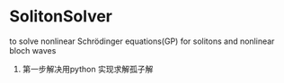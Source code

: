 # SolitonSolver
to solve nonlinear Schrödinger equations(GP) for solitons and nonlinear bloch waves
1. 第一步解决用python 实现求解孤子解
